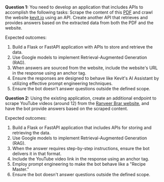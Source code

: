 **Question 1:** You need to develop an application that includes APIs to accomplish the following tasks:
Scrape the content of
this [PDF](https://adminkevit-my.sharepoint.com/personal/darshit_mehta_botprosolutions_com/_layouts/15/onedrive.aspx?id=%2Fpersonal%2Fdarshit%5Fmehta%5Fbotprosolutions%5Fcom%2FDocuments%2Fgenerative%20AI%2FKevit%2FKevit%20Employee%20Handbook%2Epdf&parent=%2Fpersonal%2Fdarshit%5Fmehta%5Fbotprosolutions%5Fcom%2FDocuments%2Fgenerative%20AI%2FKevit&ga=1)
and crawl the website [kevit.io](https://kevit.io/) using an API.
Create another API that retrieves and provides answers based on the extracted data from both the PDF and the website.

Expected outcomes:

1. Build a Flask or FastAPI application with APIs to store and retrieve the data.
2. Use Google models to implement Retrieval-Augmented Generation (RAG).
3. When answers are sourced from the website, include the website's URL in the response using an anchor tag.
4. Ensure the responses are designed to behave like Kevit's AI Assistant by utilizing effective prompt engineering
   techniques.
5. Ensure the bot doesn't answer questions outside the defined scope.

**Question 2:** Using the existing application, create an additional endpoint to scrape YouTube videos (around 12) from
the [Ranveer Brar website](https://ranveerbrar.com/), and have the bot provide answers based on the scraped content.

Expected outcomes:

1. Build a Flask or FastAPI application that includes APIs for storing and retrieving the data.
2. Use Google models to implement Retrieval-Augmented Generation (RAG).
3. When the answer requires step-by-step instructions, ensure the bot delivers it in that format.
4. Include the YouTube video link in the response using an anchor tag.
5. Employ prompt engineering to make the bot behave like a "Recipe Master."
6. Ensure the bot doesn't answer questions outside the defined scope.

